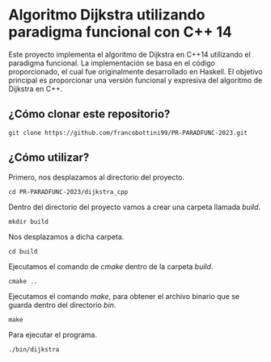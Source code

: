# Algoritmo Dijkstra utilizando paradigma funcional con C++ 14

Este proyecto implementa el algoritmo de Dijkstra en C++14 utilizando el paradigma funcional. La implementación se basa en el código proporcionado, el cual fue originalmente desarrollado en Haskell. El objetivo principal es proporcionar una versión funcional y expresiva del algoritmo de Dijkstra en C++.

## ¿Cómo clonar este repositorio?

```console
git clone https://github.com/francobottini99/PR-PARADFUNC-2023.git
```

## ¿Cómo utilizar?

Primero, nos desplazamos al directorio del proyecto.

```console
cd PR-PARADFUNC-2023/dijkstra_cpp
```

Dentro del directorio del proyecto vamos a crear una carpeta llamada *build*.

```console
mkdir build
```

Nos desplazamos a dicha carpeta.
```console
cd build
```

Ejecutamos el comando de *cmake* dentro de la carpeta *build*.
```console
cmake ..
```

Ejecutamos el comando *make*, para obtener el archivo binario que se guarda dentro del directorio *bin*.
```console
make
```

Para ejecutar el programa.
```console
./bin/dijkstra
```
